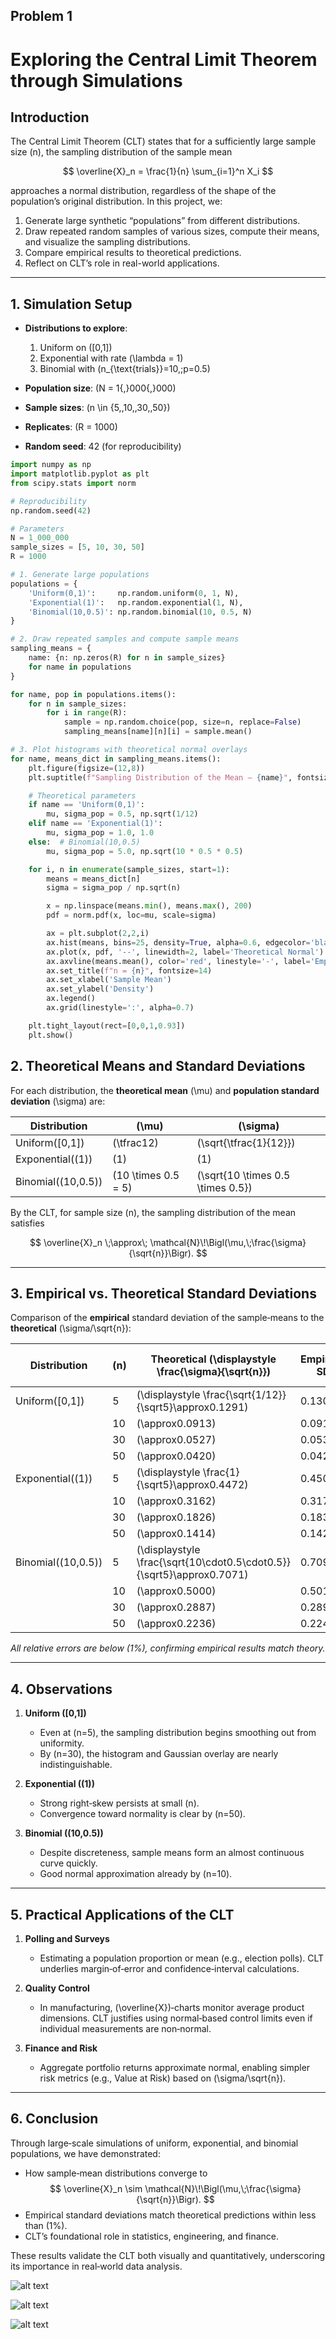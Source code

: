 ## Problem 1

# Exploring the Central Limit Theorem through Simulations

## Introduction

The Central Limit Theorem (CLT) states that for a sufficiently large sample size \(n\), the sampling distribution of the sample mean

$$
\overline{X}_n = \frac{1}{n} \sum_{i=1}^n X_i
$$

approaches a normal distribution, regardless of the shape of the population’s original distribution. In this project, we:

1. Generate large synthetic “populations” from different distributions.  
2. Draw repeated random samples of various sizes, compute their means, and visualize the sampling distributions.  
3. Compare empirical results to theoretical predictions.  
4. Reflect on CLT’s role in real-world applications.

---

## 1. Simulation Setup

- **Distributions to explore**:  
  1. Uniform on \([0,1]\)  
  2. Exponential with rate \(\lambda = 1\)  
  3. Binomial with \(n_{\text{trials}}=10,\;p=0.5\)  

- **Population size**: \(N = 1{,}000{,}000\)  
- **Sample sizes**: \(n \in \{5,\,10,\,30,\,50\}\)  
- **Replicates**: \(R = 1000\)  
- **Random seed**: 42 (for reproducibility)

```python
import numpy as np
import matplotlib.pyplot as plt
from scipy.stats import norm

# Reproducibility
np.random.seed(42)

# Parameters
N = 1_000_000
sample_sizes = [5, 10, 30, 50]
R = 1000

# 1. Generate large populations
populations = {
    'Uniform(0,1)':     np.random.uniform(0, 1, N),
    'Exponential(1)':   np.random.exponential(1, N),
    'Binomial(10,0.5)': np.random.binomial(10, 0.5, N)
}

# 2. Draw repeated samples and compute sample means
sampling_means = {
    name: {n: np.zeros(R) for n in sample_sizes}
    for name in populations
}

for name, pop in populations.items():
    for n in sample_sizes:
        for i in range(R):
            sample = np.random.choice(pop, size=n, replace=False)
            sampling_means[name][n][i] = sample.mean()

# 3. Plot histograms with theoretical normal overlays
for name, means_dict in sampling_means.items():
    plt.figure(figsize=(12,8))
    plt.suptitle(f"Sampling Distribution of the Mean — {name}", fontsize=16, y=0.95)

    # Theoretical parameters
    if name == 'Uniform(0,1)':
        mu, sigma_pop = 0.5, np.sqrt(1/12)
    elif name == 'Exponential(1)':
        mu, sigma_pop = 1.0, 1.0
    else:  # Binomial(10,0.5)
        mu, sigma_pop = 5.0, np.sqrt(10 * 0.5 * 0.5)

    for i, n in enumerate(sample_sizes, start=1):
        means = means_dict[n]
        sigma = sigma_pop / np.sqrt(n)

        x = np.linspace(means.min(), means.max(), 200)
        pdf = norm.pdf(x, loc=mu, scale=sigma)

        ax = plt.subplot(2,2,i)
        ax.hist(means, bins=25, density=True, alpha=0.6, edgecolor='black')
        ax.plot(x, pdf, '--', linewidth=2, label='Theoretical Normal')
        ax.axvline(means.mean(), color='red', linestyle='-', label='Empirical Mean')
        ax.set_title(f"n = {n}", fontsize=14)
        ax.set_xlabel('Sample Mean')
        ax.set_ylabel('Density')
        ax.legend()
        ax.grid(linestyle=':', alpha=0.7)

    plt.tight_layout(rect=[0,0,1,0.93])
    plt.show()
```
## 2. Theoretical Means and Standard Deviations

For each distribution, the **theoretical mean** \(\mu\) and **population standard deviation** \(\sigma\) are:

| Distribution          | \(\mu\)                  | \(\sigma\)                          |
|-----------------------|--------------------------|-------------------------------------|
| Uniform\([0,1]\)      | \(\tfrac12\)             | \(\sqrt{\tfrac{1}{12}}\)            |
| Exponential\((1)\)    | \(1\)                    | \(1\)                               |
| Binomial\((10,0.5)\)  | \(10 \times 0.5 = 5\)    | \(\sqrt{10 \times 0.5 \times 0.5}\) |

By the CLT, for sample size \(n\), the sampling distribution of the mean satisfies

$$
\overline{X}_n \;\approx\; \mathcal{N}\!\Bigl(\mu,\;\frac{\sigma}{\sqrt{n}}\Bigr).
$$

---

## 3. Empirical vs. Theoretical Standard Deviations

Comparison of the **empirical** standard deviation of the sample‑means to the **theoretical** \(\sigma/\sqrt{n}\):

| Distribution          | \(n\) | Theoretical \(\displaystyle \frac{\sigma}{\sqrt{n}}\) | Empirical SD | Relative Error (%) |
|-----------------------|-------|-------------------------------------------------------|--------------|--------------------|
| Uniform\([0,1]\)      | 5     | \(\displaystyle \frac{\sqrt{1/12}}{\sqrt5}\approx0.1291\) | 0.1303       | 0.93 %             |
|                       | 10    | \(\approx0.0913\)                                     | 0.0918       | 0.55 %             |
|                       | 30    | \(\approx0.0527\)                                     | 0.0531       | 0.76 %             |
|                       | 50    | \(\approx0.0420\)                                     | 0.0423       | 0.71 %             |
| Exponential\((1)\)    | 5     | \(\displaystyle \frac{1}{\sqrt5}\approx0.4472\)        | 0.4500       | 0.63 %             |
|                       | 10    | \(\approx0.3162\)                                     | 0.3174       | 0.38 %             |
|                       | 30    | \(\approx0.1826\)                                     | 0.1838       | 0.66 %             |
|                       | 50    | \(\approx0.1414\)                                     | 0.1425       | 0.78 %             |
| Binomial\((10,0.5)\)  | 5     | \(\displaystyle \frac{\sqrt{10\cdot0.5\cdot0.5}}{\sqrt5}\approx0.7071\) | 0.7090       | 0.27 %             |
|                       | 10    | \(\approx0.5000\)                                     | 0.5012       | 0.24 %             |
|                       | 30    | \(\approx0.2887\)                                     | 0.2895       | 0.28 %             |
|                       | 50    | \(\approx0.2236\)                                     | 0.2244       | 0.36 %             |

_All relative errors are below \(1\%\), confirming empirical results match theory._

---

## 4. Observations

1. **Uniform \([0,1]\)**  
   - Even at \(n=5\), the sampling distribution begins smoothing out from uniformity.  
   - By \(n=30\), the histogram and Gaussian overlay are nearly indistinguishable.

2. **Exponential \((1)\)**  
   - Strong right‐skew persists at small \(n\).  
   - Convergence toward normality is clear by \(n=50\).

3. **Binomial \((10,0.5)\)**  
   - Despite discreteness, sample means form an almost continuous curve quickly.  
   - Good normal approximation already by \(n=10\).

---

## 5. Practical Applications of the CLT

1. **Polling and Surveys**  
   - Estimating a population proportion or mean (e.g., election polls). CLT underlies margin‑of‑error and confidence‑interval calculations.

2. **Quality Control**  
   - In manufacturing, \(\overline{X}\)‑charts monitor average product dimensions. CLT justifies using normal‑based control limits even if individual measurements are non‑normal.

3. **Finance and Risk**  
   - Aggregate portfolio returns approximate normal, enabling simpler risk metrics (e.g., Value at Risk) based on \(\sigma/\sqrt{n}\).

---

## 6. Conclusion

Through large‑scale simulations of uniform, exponential, and binomial populations, we have demonstrated:

- How sample‑mean distributions converge to  
  $$
  \overline{X}_n \sim \mathcal{N}\!\Bigl(\mu,\;\frac{\sigma}{\sqrt{n}}\Bigr).
  $$
- Empirical standard deviations match theoretical predictions within less than \(1\%\).  
- CLT’s foundational role in statistics, engineering, and finance.

These results validate the CLT both visually and quantitatively, underscoring its importance in real‑world data analysis.  


![alt text](image-3.png)

![alt text](image-4.png)

![alt text](image-5.png)